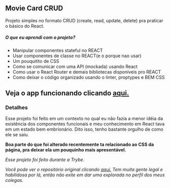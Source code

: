 ## Movie Card CRUD
Projeto simples no formato CRUD (create, read, update, delete) pra praticar o básico do React.
##### O que eu aprendi com o projeto?
  * Manipular componentes stateful no REACT
  * Usar componentes de classe no REACT(e o porque nao usar)
  * Um pouquitito de CSS
  * Como se comunicar com uma API (mockada) usando React
  * Como usar o React Router e demais bibliotecas disponíveis pro REACT
  * Como deixar o código organizado usando o linter, proptypes e BEM CSS

## Veja o app funcionando clicando [aqui.](https://movie-card-crud-inky.vercel.app/)
### Detalhes
Esse projeto foi feito em um contexto no qual eu não fazia a menor idéia da existência dos componentes funcionais e meu conhecimento
em React tava em um estado bem embrionário. Dito isso, tenho bastante orgulho de como ele se saiu.

**Boa parte do que foi alterado recentemente ta relacionado ao CSS da página, pra deixar ela um pouquinho mais apresentável.**


_Esse projeto foi feito durante a Trybe._

_Você pode ver o repositório original clicando [aqui.](https://github.com/tryber/sd-013-b-project-movie-card-library-crud)_
_Tem muita gente legal e habilidosa por lá, então não exite em dar uma explorada no perfil dos meus colegas._

